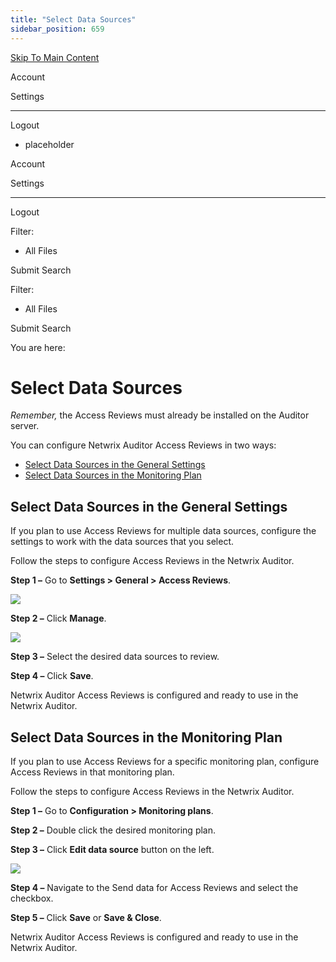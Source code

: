 ```yaml
---
title: "Select Data Sources"
sidebar_position: 659
---
```


[Skip To Main Content](#)

Account

Settings

---

Logout

* placeholder

Account

Settings

---

Logout

Filter: 

* All Files

Submit Search

Filter: 

* All Files

Submit Search

You are here:

# Select Data Sources

*Remember,* the Access Reviews must already be installed on the Auditor server.

You can configure Netwrix Auditor Access Reviews in two ways:

* [Select Data Sources in the General Settings](#Configur "Select Data Sources in the General Settings")
* [Select Data Sources in the Monitoring Plan](#Configur2 "Select Data Sources in the Monitoring Plan")

## Select Data Sources in the General Settings

If you plan to use Access Reviews for multiple data sources, configure the settings to work with the data sources that you select.

Follow the steps to configure Access Reviews in the Netwrix Auditor.

**Step 1 –** Go to **Settings \> General \> Access Reviews**.

![](../static/img/Auditor/Images/Auditor/AccessReviews/SendDataAR.png)

**Step 2 –** Click **Manage**.

![](../static/img/Auditor/Images/Auditor/AccessReviews/ManageAccessReviews.png)

**Step 3 –** Select the desired data sources to review.

**Step 4 –** Click **Save**.

Netwrix Auditor Access Reviews is configured and ready to use in the Netwrix Auditor.

## Select Data Sources in the Monitoring Plan

If you plan to use Access Reviews for a specific monitoring plan, configure Access Reviews in that monitoring plan.

Follow the steps to configure Access Reviews in the Netwrix Auditor.

**Step 1 –** Go to **Configuration \> Monitoring plans**.

**Step 2 –** Double click the desired monitoring plan.

**Step 3 –** Click **Edit data source** button on the left.

![](../static/img/Auditor/Images/Auditor/AccessReviews/EnableAR.png)

**Step 4 –** Navigate to the Send data for Access Reviews and select the checkbox.

**Step 5 –** Click **Save** or **Save & Close**.

Netwrix Auditor Access Reviews is configured and ready to use in the Netwrix Auditor.